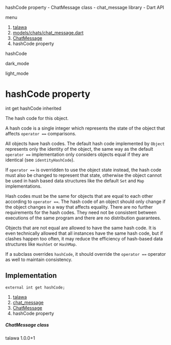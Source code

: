 




hashCode property - ChatMessage class - chat\_message library - Dart API







menu

1. [talawa](../../index.html)
2. [models/chats/chat\_message.dart](../../models_chats_chat_message/models_chats_chat_message-library.html)
3. [ChatMessage](../../models_chats_chat_message/ChatMessage-class.html)
4. hashCode property

hashCode


dark\_mode

light\_mode




# hashCode property


int
get
hashCode
inherited

The hash code for this object.

A hash code is a single integer which represents the state of the object
that affects `operator ==` comparisons.

All objects have hash codes.
The default hash code implemented by `Object`
represents only the identity of the object,
the same way as the default `operator ==` implementation only considers objects
equal if they are identical (see `identityHashCode`).

If `operator ==` is overridden to use the object state instead,
the hash code must also be changed to represent that state,
otherwise the object cannot be used in hash based data structures
like the default `Set` and `Map` implementations.

Hash codes must be the same for objects that are equal to each other
according to `operator ==`.
The hash code of an object should only change if the object changes
in a way that affects equality.
There are no further requirements for the hash codes.
They need not be consistent between executions of the same program
and there are no distribution guarantees.

Objects that are not equal are allowed to have the same hash code.
It is even technically allowed that all instances have the same hash code,
but if clashes happen too often,
it may reduce the efficiency of hash-based data structures
like `HashSet` or `HashMap`.

If a subclass overrides `hashCode`, it should override the
`operator ==` operator as well to maintain consistency.


## Implementation

```
external int get hashCode;
```


 


1. [talawa](../../index.html)
2. [chat\_message](../../models_chats_chat_message/models_chats_chat_message-library.html)
3. [ChatMessage](../../models_chats_chat_message/ChatMessage-class.html)
4. hashCode property

##### ChatMessage class





talawa
1.0.0+1






